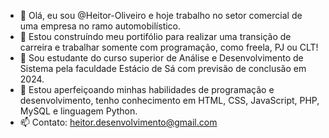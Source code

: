 - 👋 Olá, eu sou @Heitor-Oliveiro e hoje trabalho no setor comercial de uma empresa no ramo automobilístico.
- 👀 Estou construíndo meu portifólio para realizar uma transição de carreira e trabalhar somente com programação, como freela, PJ ou CLT!
- 🌱 Sou estudante do curso superior de Análise e Desenvolvimento de Sistema pela faculdade Estácio de Sá com previsão de conclusão em 2024.
- 💞️ Estou aperfeiçoando minhas habilidades de programação e desenvolvimento, tenho conhecimento em HTML, CSS, JavaScript, PHP, MySQL e linguagem Python.
- 📫 Contato: heitor.desenvolvimento@gmail.com

<!---
Heitor-Oliveiro/Heitor-Oliveiro is a ✨ special ✨ repository because its `README.md` (this file) appears on your GitHub profile.
You can click the Preview link to take a look at your changes.
--->

